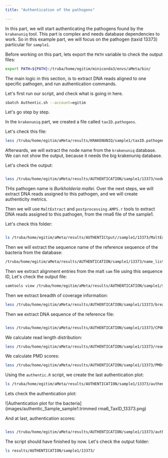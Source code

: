 ```yaml
---
title: "Authentication of the pathogens"

---
```


In this part, we will start authenticating the pathogens found by the `krakenuniq` tool. This part is complex and needs database dependencies to work. So in this example part, we will focus on the pathogen (taxid 13373) particular for `sample1`.

Before working on this part, lets export the `PATH` variable to check the output files:

```bash
export PATH=${PATH}:/truba/home/egitim/miniconda3/envs/aMeta/bin/
```

The main logic in this section, is to extract DNA reads aligned to one specific pathogen, and run authentication commands.

Let's first run our script, and check what is going in here.

```bash
sbatch Authentic.sh --account=egitim  
```

Let's go step by step.

In the `krakenuniq` part, we created a file called `taxID.pathogens`.

Let's check this file:

```bash
less /truba/home/egitim/aMeta/results/KRAKENUNIQ/sample1/taxID.pathogens
```

Afterwards, we will extract the node name from the `krakenuniq` database. We can not show the output, because it needs the big krakenuniq database.

Let's check the output:

```bash

less /truba/home/egitim/aMeta/results/AUTHENTICATION/sample1/13373/node_list.txt

```

THis pathogen name is *Burkholderia mallei*. Over the next steps, we will extract DNA reads assigned to this pathogen, and we will create authenticity metrics.

Then we will use `MaltExtract` and `postprocessing.AMPS.r` tools to extract DNA reads assigned to this pathogen, from the rma6 file of the sample1.

Let's check this folder:

```bash

ls /truba/home/egitim/aMeta/results/AUTHENTICtput//sample1/13373/MaltExtract_out/ancient
```

Then we will extract the sequence name of the reference sequence of the bacteria from the database:

```bash
/truba/home/egitim/aMeta/results/AUTHENTICATION/sample1/13373/name_list.txt
```

Then we extract alignment entries from the malt `sam` file using this sequence ID, Let's check the output file:

```bash
samtools view /truba/home/egitim/aMeta/results/AUTHENTICATION/sample1/${TAXID}/sorted.bam | less
```

Then we extract breadth of coverage information:

```bash
less /truba/home/egitim/aMeta/results/AUTHENTICATION/sample1/13373/breadth_of_coverage
```

Then we extract DNA sequence of the reference file:

```bash

less /truba/home/egitim/aMeta/results/AUTHENTICATION/sample1/13373/CP009643.1.fasta
```

We calculate read length distribution:

```bash
less /truba/home/egitim/aMeta/results/AUTHENTICATION/sample1/13373/read_length.txt

```

We calculate PMD scores:

```bash
less /truba/home/egitim/aMeta/results/AUTHENTICATION/sample1/13373/PMDscores.txt

```

Using the `authentic.R` script, we create the last authentication plot:

```bash
ls /truba/home/egitim/aMeta/results/AUTHENTICATION/sample1/13373/authentic_Sample_sample1.trimmed rma6_TaxID_13373.pdf
```

Lets check the authentication plot:

![Authentication plot for the bacteria](images/authentic_Sample_sample1.trimmed rma6_TaxID_13373.png)

And at last, authentication scores:

```bash

less /truba/home/egitim/aMeta/results/AUTHENTICATION/sample1/13373/authentication_scores.txt
```
The script should have finished by now. Let's check the output folder:


```bash
ls results/AUTHENTICATION/sample1/13373/
```